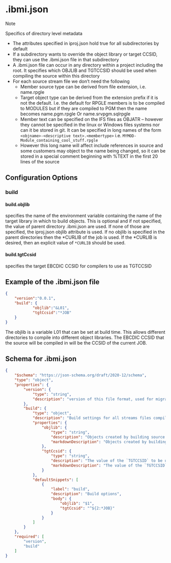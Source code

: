 # .ibmi.json

> [!NOTE]
>
> Specifics of directory level metadata

* The attributes specified in iproj.json hold true for all subdirectories by default
* If a subdirectory wants to override the object library or target CCSID, they can use the .ibmi.json  file in that subdirectory
* A .ibmi.json file can occur in any directory within a project including the root.  It specifies which OBJLIB and TGTCCSID should be used when compiling the source within this directory
* For each source stream file we don’t need the following
  * Member source type can be derived from file extension, i.e. name.rpgle
  * Target object type can be derived from the extension prefix if it is not the default.  I.e. the default for RPGLE members is to be compiled to MODULES but if they are compiled to PGM then the name becomes name.pgm.rpgle
    Or name.srvpgm.sqlrpgle
  * Member text can be specified on the IFS files as OBJATR – however they cannot be specified in the linux or Windows files systems nor can it be stored in git.  It can be specified in long names of the form `<objname>-<descriptive text>.<membertype>`  i.e. `MYMOD-Module_containing_cool_stuff.rpgle`
  * However this long name will affect include references in source and some customers may object to the name being changed, so it can be stored in a special comment beginning with %TEXT in the first 20 lines of the source

## Configuration Options

### build

#### build.objlib

specifies the name of the environment variable containing the name of the target library in which to build objects.  This is optional and if not specified, the value of parent directory .ibmi.json are used. If none of those are specified, the iproj.json objlib attribute is used.  If no objlib is specified in the parent directories then the *CURLIB of the job is used.  If the *CURLIB is desired, then an explicit value of `*CURLIB` should be used.

#### build.tgtCcsid

specifies the target EBCDIC CCSID for compilers to use as TGTCCSID

## Example of the .ibmi.json file

```json
{
    "version":"0.0.1",
    "build": {
            "objlib":"&L01",
            "tgtCcsid":"*JOB"
    } 
}
```

The objlib is a variable L01 that can be set at build time. This allows different directories to compile into different object libraries.
The EBCDIC CCSID that the source will be compiled in will be the CCSID of the current JOB.



## Schema for .ibmi.json

```json
{
    "$schema": "https://json-schema.org/draft/2020-12/schema",
    "type": "object",
    "properties": {
        "version": {
            "type": "string",
            "description": "version of this file format, used for migration purposes "
        },
        "build": {
            "type": "object",
            "description": "Build settings for all streams files compiled from the current directory",
            "properties": {
                "objlib": {
                    "type": "string",
                    "description": "Objects created by building source in this directory will be put into the `OBJLIB` library.\n - If not specified, `*CURLIB` is used as the `OBJLIB`.",
                    "markdownDescription": "Objects created by building source in this directory will be put into the `OBJLIB` library.\n - If not specified, `*CURLIB` is used as the `OBJLIB`."
                },
                "tgtCcsid": {
                    "type": "string",
                    "description": "The value of the `TGTCCSID` to be used when compiling source in this directory.\n - If not specified, `*JOB` is used as the `TGTCCSID`.",
                    "markdownDescription": "The value of the `TGTCCSID` to be used when compiling source in this directory.\n - If not specified, `*JOB` is used as the `TGTCCSID`."
                }
            },
            "defaultSnippets": [
                {
                    "label": "build",
                    "description": "Build options",
                    "body": {
                        "objlib": "$1",
                        "tgtCcsid": "^${2:*JOB}"
                    }
                }
            ]
        }
    },
    "required": [
        "version",
        "build"
    ]
}
```

